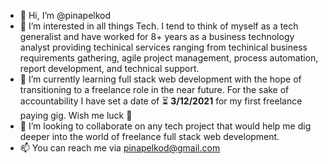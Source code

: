 - 👋 Hi, I’m @pinapelkod
- 👀 I’m interested in all things Tech. I tend to think of myself as a tech generalist and have worked for 8+ years as a business technology analyst providing techinical services ranging from techinical business requirements gathering, agile project management, process automation, report development, and technical support. 
- 🌱 I’m currently learning full stack web development with the hope of transitioning to a freelance role in the near future. For the sake of accountability I have set a date of ⏳ **3/12/2021** for my first freelance paying gig. Wish me luck 🤞
- 💞️ I’m looking to collaborate on any tech project that would help me dig deeper into the world of freelance full stack web development.
- 📫 You can reach me via pinapelkod@gmail.com

<!---
pinapelkod/pinapelkod is a ✨ special ✨ repository because its `README.md` (this file) appears on your GitHub profile.
You can click the Preview link to take a look at your changes.
--->
